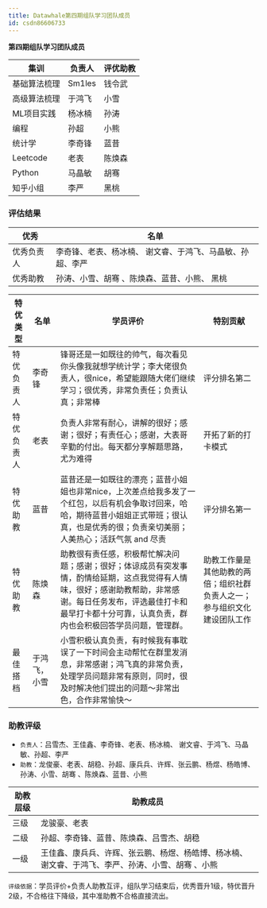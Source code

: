 ```yaml
---
title: Datawhale第四期组队学习团队成员
id: csdn86606733
---
```


**第四期组队学习团队成员**

| 集训 | 负责人 | 评优助教 |
| --- | --- | --- |
| 基础算法梳理 | Sm1les | 钱令武 |
| 高级算法梳理 | 于鸿飞 | 小雪 |
| ML项目实践 | 杨冰楠 | 孙涛 |
| 编程 | 孙超 | 小熊 |
| 统计学 | 李奇锋 | 蓝昔 |
| Leetcode | 老表 | 陈焕森 |
| Python | 马晶敏 | 胡骞 |
| 知乎小组 | 李严 | 黑桃 |

### 评估结果

| 优秀 | 名单 |
| --- | --- |
| 优秀负责人 | 李奇锋、老表、杨冰楠、 谢文睿、于鸿飞、马晶敏、孙超、李严 |
| 优秀助教 | 孙涛、小雪、﻿胡骞 、陈焕森、﻿蓝昔、小熊、 ﻿﻿黑桃 |

| 特优类型 | 名单 | 学员评价 | 特别贡献 |
| --- | --- | --- | --- |
| 特优负责人 | 李奇锋 | 锋哥还是一如既往的帅气，每次看见你头像我就想学统计学；李大佬很负责人，很nice，希望能跟随大佬们继续学习；很优秀，非常负责任；负责认真；非常棒 | 评分排名第二 |
| 特优负责人 | 老表 | 负责人非常有耐心，讲解的很好；感谢；很好；有责任心；感谢，大表哥辛勤的付出。每天都分享解题思路，尤为难得 | 开拓了新的打卡模式 |
| 特优助教 | 蓝昔 | 蓝昔还是一如既往的漂亮；蓝昔小姐姐也非常nice，上次差点给我多发了一个红包，以后有机会争取讨回来，哈哈，期待蓝昔小姐姐正式带班；很认真，也是优秀的很；负责亲切美丽；人美热心；活跃气氛 and 尽责 | 评分排名第一 |
| 特优助教 | 陈焕森 | 助教很有责任感，积极帮忙解决问题；感谢；很好；体谅成员有突发事情，酌情给延期，这点我觉得有人情味，很好；感谢助教帮助，非常感谢。每日任务发布，评选最佳打卡和最早打卡都十分可靠，认真负责，群内也会积极回答学员问题，管理群。 | 助教工作量是其他助教的两倍；组织社群负责人之一；参与组织文化建设团队工作 |
| 最佳搭档 | 于鸿飞，小雪 | 小雪积极认真负责，有时候我有事耽误了一下时间会主动帮忙在群里发消息，非常感谢；鸿飞真的非常负责，处理学员问题非常有原则，同时，很及时解决他们提出的问题～非常出色，合作非常愉快～ |  |

### 助教评级

*   `负责人`：吕雪杰、王佳鑫、李奇锋、老表、杨冰楠、 谢文睿、于鸿飞、马晶敏、孙超、李严
*   `助教`：龙俊豪、老表、胡稳、孙超、康兵兵、许辉、张云鹏、杨煜、杨皓博、孙涛、小雪、﻿胡骞 、陈焕森、﻿蓝昔、小熊

| 助教层级 | 助教成员 |
| --- | --- |
| 三级 | 龙骏豪、老表 |
| 二级 | 孙超、李奇锋、蓝昔、陈焕森、吕雪杰、胡稳 |
| 一级 | 王佳鑫、康兵兵、许辉、张云鹏、杨煜、杨皓博、杨冰楠、 谢文睿、于鸿飞、李严、孙涛、小雪、﻿胡骞 、﻿小熊 |

`评级依据`：学员评价+负责人助教互评，组队学习结束后，优秀晋升1级，特优晋升2级，不合格往下降级，其中准助教不合格直接流出。